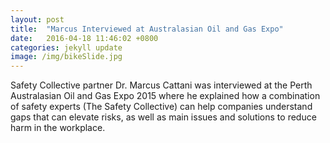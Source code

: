 ```yaml
---
layout: post
title:  "Marcus Interviewed at Australasian Oil and Gas Expo"
date:   2016-04-18 11:46:02 +0800
categories: jekyll update
image: /img/bikeSlide.jpg
---
```


Safety Collective partner Dr. Marcus Cattani was interviewed at the Perth Australasian Oil and Gas Expo 2015 where he explained how a combination of safety experts (The Safety Collective) can help companies understand gaps that can elevate risks, as well as main issues and solutions to reduce harm in the workplace.
